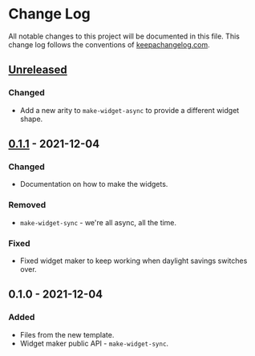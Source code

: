 # Change Log
All notable changes to this project will be documented in this file. This change log follows the conventions of [keepachangelog.com](http://keepachangelog.com/).

## [Unreleased]
### Changed
- Add a new arity to `make-widget-async` to provide a different widget shape.

## [0.1.1] - 2021-12-04
### Changed
- Documentation on how to make the widgets.

### Removed
- `make-widget-sync` - we're all async, all the time.

### Fixed
- Fixed widget maker to keep working when daylight savings switches over.

## 0.1.0 - 2021-12-04
### Added
- Files from the new template.
- Widget maker public API - `make-widget-sync`.

[Unreleased]: https://github.com/your-name/day-02/compare/0.1.1...HEAD
[0.1.1]: https://github.com/your-name/day-02/compare/0.1.0...0.1.1
